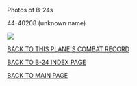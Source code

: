 
Photos of B-24s






 




44-40208 (unknown name)  

![](44-40208.jpg)  
  

[BACK TO THIS PLANE'S COMBAT RECORD](ValorToVictory/b24s/44-40208.md)  

[BACK TO B-24 INDEX PAGE](ValorToVictory/000b24s.md)  

[BACK TO MAIN PAGE](ValorToVictory/index.html)


